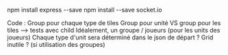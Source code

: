 npm install express --save
npm install --save socket.io

Code :
Group pour chaque type de tiles
Group pour unité VS group pour les tiles --> tests avec child
Idéalement, un groupe / joueurs (pour les units des joueurs)
Chaque type d'unit sera déterminé dans le json de départ ?
Grid inutile ? (si utilisation des groupes)
